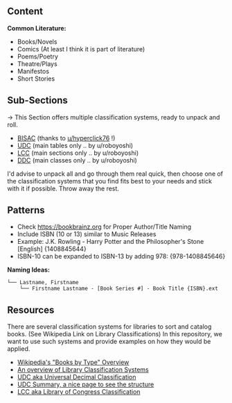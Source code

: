 ## Content

**Common Literature:**

- Books/Novels
- Comics (At least I think it is part of literature)
- Poems/Poetry
- Theatre/Plays
- Manifestos
- Short Stories



## Sub-Sections

→ This Section offers multiple classification systems, ready to unpack and roll.



* [BISAC](https://bisg.org/page/bisacedition) (thanks to [u/hyperclick76](https://www.reddit.com/user/hyperclick76) !)
* [UDC](https://en.wikipedia.org/wiki/Universal_Decimal_Classification#Main_tables) (main tables only .. by u/roboyoshi)
* [LCC](https://en.wikipedia.org/wiki/Library_of_Congress_Classification#Classification) (main sections only .. by u/roboyoshi)
* [DDC](https://en.wikipedia.org/wiki/Dewey_Decimal_Classification#Classes) (main classes only .. by u/roboyoshi)



I'd advise to unpack all and go through them real quick, then choose one of the classification systems that you find fits best to your needs and stick with it if possible. Throw away the rest.



## Patterns

* Check https://bookbrainz.org for Proper Author/Title Naming
* Include ISBN (10 or 13) similar to Music Releases
* Example: J.K. Rowling - Harry Potter and the Philosopher's Stone [English] {1408845644}
* ISBN-10 can be expanded to ISBN-13 by adding 978: {978-1408845646}

**Naming Ideas:**

	└── Lastname, Firstname
		└── Firstname Lastname - [Book Series #] - Book Title {ISBN}.ext



## Resources

There are several classification systems for libraries to sort and catalog books. (See Wikipedia Link on Library Classifications)
In this repository, we want to use such systems and provide examples on how they would be applied.

* [Wikipedia's "Books by Type" Overview](https://en.wikipedia.org/wiki/Category:Books_by_type)
* [An overview of Library Classification Systems](https://en.wikipedia.org/wiki/Library_classification#Methods_or_systems)
* [UDC aka Universal Decimal Classification](https://en.wikipedia.org/wiki/Universal_Decimal_Classification)
* [UDC Summary, a nice page to see the structure](http://www.udcsummary.info/php/index.php)
* [LCC aka Library of Congress Classification](https://en.wikipedia.org/wiki/Library_of_Congress_Classification)
